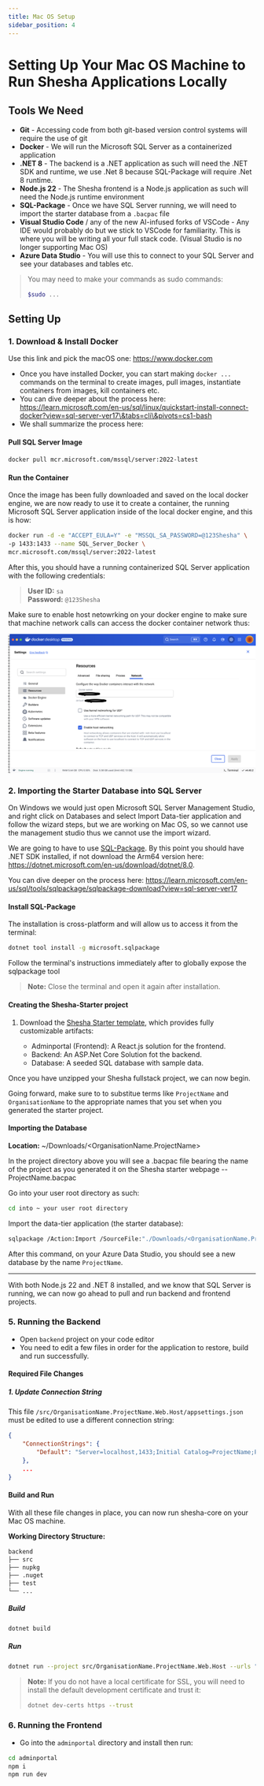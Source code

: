 ```yaml
---
title: Mac OS Setup
sidebar_position: 4
---
```


# Setting Up Your Mac OS Machine to Run Shesha Applications Locally

## Tools We Need

* **Git** - Accessing code from both git-based version control systems will require the use of git
* **Docker** - We will run the Microsoft SQL Server as a containerized application
* **.NET 8** - The backend is a .NET application as such will need the .NET SDK and runtime, we use .Net 8 because SQL-Package will require .Net 8 runtime.
* **Node.js 22** - The Shesha frontend is a Node.js application as such will need the Node.js runtime environment
* **SQL-Package** - Once we have SQL Server running, we will need to import the starter database from a `.bacpac` file
* **Visual Studio Code** / any of the new AI-infused forks of VSCode - Any IDE would probably do but we stick to VSCode for familiarity. This is where you will be writing all your full stack code. (Visual Studio is no longer supporting Mac OS)
* **Azure Data Studio** - You will use this to connect to your SQL Server and see your databases and tables etc.

> You may need to make your commands as sudo commands: 
> ```bash
> $sudo ...
> ```

## Setting Up

### 1. Download & Install Docker

Use this link and pick the macOS one: https://www.docker.com

* Once you have installed Docker, you can start making `docker ...` commands on the terminal to create images, pull images, instantiate containers from images, kill containers etc.
* You can dive deeper about the process here: https://learn.microsoft.com/en-us/sql/linux/quickstart-install-connect-docker?view=sql-server-ver17\&tabs=cli\&pivots=cs1-bash
* We shall summarize the process here:

#### Pull SQL Server Image

```bash
docker pull mcr.microsoft.com/mssql/server:2022-latest
```

#### Run the Container

Once the image has been fully downloaded and saved on the local docker engine, we are now ready to use it to create a container, the running Microsoft SQL Server application inside of the local docker engine, and this is how:

```bash
docker run -d -e "ACCEPT_EULA=Y" -e "MSSQL_SA_PASSWORD=@123Shesha" \
-p 1433:1433 --name SQL_Server_Docker \
mcr.microsoft.com/mssql/server:2022-latest
```

After this, you should have a running containerized SQL Server application with the following credentials:

> **User ID:** `sa`\
> **Password:** `@123Shesha`

Make sure to enable host netowrking on your docker engine to make sure that machine network calls can access the docker container network thus:

![enable host networking](./enable-host-networking.png)

### 2. Importing the Starter Database into SQL Server

On Windows we would just open Microsoft SQL Server Management Studio, and right click on Databases and select Import Data-tier application and follow the wizard steps, but we are working on Mac OS, so we cannot use the management studio thus we cannot use the import wizard.

We are going to have to use [SQL-Package](https://learn.microsoft.com/en-us/sql/tools/sqlpackage/sqlpackage?view=sql-server-ver17). By this point you should have .NET SDK installed, if not download the Arm64 version here: https://dotnet.microsoft.com/en-us/download/dotnet/8.0.

You can dive deeper on the process here: https://learn.microsoft.com/en-us/sql/tools/sqlpackage/sqlpackage-download?view=sql-server-ver17

#### Install SQL-Package

The installation is cross-platform and will allow us to access it from the terminal:

```bash
dotnet tool install -g microsoft.sqlpackage
```

Follow the terminal's instructions immediately after to globally expose the sqlpackage tool

> **Note:** Close the terminal and open it again after installation.

#### Creating the Shesha-Starter project

1. Download the [Shesha Starter template](https://www.shesha.io/download-shesha?_gl=1*1brs2vj*_ga*NTYwNjU0MjAxLjE3NTQ0NzMwMDE.*_ga_NKYL5VXNHY*czE3NTQ0NzMwMDAkbzEkZzEkdDE3NTQ0NzMyNjEkajMxJGwwJGgw), which provides fully customizable artifacts:

   * Adminportal (Frontend): A React.js solution for the frontend.
   * Backend: An ASP.Net Core Solution fot the backend.
   * Database: A seeded SQL database with sample data.

Once you have unzipped your Shesha fullstack project, we can now begin.

Going forward, make sure to to substitue terms like `ProjectName` and `OrganisationName` to the appropriate names that you set when you generated the starter project.

#### Importing the Database

**Location:** ~/Downloads/\<OrganisationName.ProjectName>

In the project directory above you will see a .bacpac file bearing the name of the project as you generated it on the Shesha starter webpage -- ProjectName.bacpac

Go into your user root directory as such:

```bash
cd into ~ your user root directory
```

Import the data-tier application (the starter database):

```bash
sqlpackage /Action:Import /SourceFile:"./Downloads/<OrganisationName.ProjectName>/<ProjectName>.bacpac" /TargetConnectionString:"Server=localhost,1433;Initial Catalog=ProjectName;Persist Security Info=False;User ID=sa;Password=@123Shesha;MultipleActiveResultSets=False;Encrypt=True;TrustServerCertificate=True;Connection Timeout=30;"
```

After this command, on your Azure Data Studio, you should see a new database by the name `ProjectName`.

***

With both Node.js 22 and .NET 8 installed, and we know that SQL Server is running, we can now go ahead to pull and run backend and frontend projects.

### 5. Running the Backend

* Open `backend` project on your code editor
* You need to edit a few files in order for the application to restore, build and run successfully.

#### Required File Changes

##### 1. Update Connection String

This file `/src/OrganisationName.ProjectName.Web.Host/appsettings.json` must be edited to use a different connection string:

```json
{
    "ConnectionStrings": {
        "Default": "Server=localhost,1433;Initial Catalog=ProjectName;Persist Security Info=False;User ID=sa;Password=@123Shesha;MultipleActiveResultSets=False;Encrypt=True;TrustServerCertificate=True;Connection Timeout=30;"
    },
    ...
}
```

#### Build and Run

With all these file changes in place, you can now run shesha-core on your Mac OS machine.

**Working Directory Structure:**

```
backend
├── src
├── nupkg
├── .nuget
├── test
└── ...
```

##### Build

```bash
dotnet build
```

##### Run

```bash
dotnet run --project src/OrganisationName.ProjectName.Web.Host --urls "http://localhost:21021;https://localhost:44362"
```

> **Note:** If you do not have a local certificate for SSL, you will need to install the default development certificate and trust it:
>
> ```bash
> dotnet dev-certs https --trust
> ```

### 6. Running the Frontend

* Go into the `adminportal` directory and install then run:

```bash
cd adminportal
npm i
npm run dev
```
